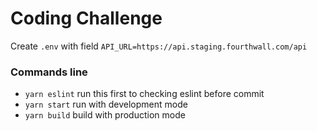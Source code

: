 # Coding Challenge

Create ```.env``` with field ```API_URL=https://api.staging.fourthwall.com/api```

### Commands line

- ```yarn eslint``` run this first to checking eslint before commit
- ```yarn start``` run with development mode
- ```yarn build``` build with production mode
